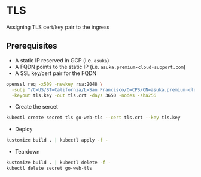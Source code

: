 # TLS

Assigning TLS cert/key pair to the ingress

## Prerequisites

* A static IP reserved in GCP (i.e. `asuka`)
* A FQDN points to the static IP  (i.e. `asuka.premium-cloud-support.com`)
* A SSL key/cert pair for the FQDN

```sh
openssl req -x509 -newkey rsa:2048 \
  -subj "/C=US/ST=California/L=San Francisco/O=CPS/CN=asuka.premium-cloud-support.com" \
  -keyout tls.key -out tls.crt -days 3650 -nodes -sha256
```

* Create the sercet

```sh
kubectl create secret tls go-web-tls --cert tls.crt --key tls.key
```

* Deploy

```sh
kustomize build . | kubectl apply -f -
```

* Teardown

```sh
kustomize build . | kubectl delete -f -
kubectl delete secret go-web-tls
```